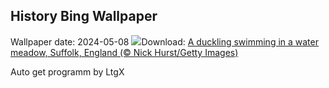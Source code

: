 ## History Bing Wallpaper
Wallpaper date: 2024-05-08
![](https://www.bing.com/th?id=OHR.LittleDuckling_EN-US0447954247_UHD.jpg&w=1000)Download: [A duckling swimming in a water meadow, Suffolk, England (© Nick Hurst/Getty Images)](https://www.bing.com/th?id=OHR.LittleDuckling_EN-US0447954247_UHD.jpg)

Auto get programm by LtgX
